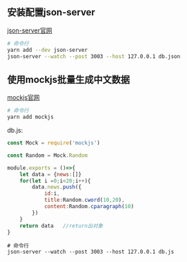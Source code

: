 ## 安装配置json-server
[json-server官网](https://github.com/typicode/json-server) 
```sh
# 命令行
yarn add --dev json-server
json-server --watch --post 3003 --host 127.0.0.1 db.json
```
## 使用mockjs批量生成中文数据
[mockjs官网](http://mockjs.com/) 
```sh
# 命令行
yarn add mockjs
```
db.js:
```js
const Mock = require('mockjs')

const Random = Mock.Random

module.exports = ()=>{
    let data = {news:[]}
    for(let i =0;i<20;i++){
        data.news.push({
            id:i,
            title:Random.cword(10,20),
            content:Random.cparagraph(10)
        })
    }
    return data   //return出对象
}
```
```
# 命令行
json-server --watch --post 3003 --host 127.0.0.1 db.js
```
